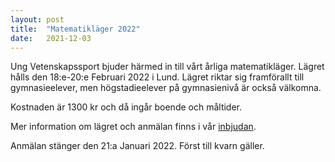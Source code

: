 ```yaml
---
layout: post
title:  "Matematikläger 2022"
date:   2021-12-03
---
```


Ung Vetenskapssport bjuder härmed in till vårt årliga matematikläger. Lägret hålls den 18:e-20:e Februari 2022 i Lund. Lägret riktar sig framförallt till gymnasieelever, men högstadieelever på gymnasienivå är också välkomna.

Kostnaden är 1300 kr och då ingår boende och måltider.

Mer information om lägret och anmälan finns i vår [inbjudan](/assets/event_invites/20211203_inbjudan_mattelager.pdf).

Anmälan stänger den 21:a Januari 2022. Först till kvarn gäller.
